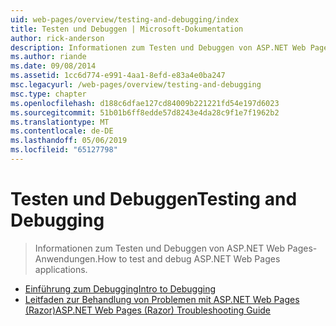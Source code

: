 ```yaml
---
uid: web-pages/overview/testing-and-debugging/index
title: Testen und Debuggen | Microsoft-Dokumentation
author: rick-anderson
description: Informationen zum Testen und Debuggen von ASP.NET Web Pages-Anwendungen.
ms.author: riande
ms.date: 09/08/2014
ms.assetid: 1cc6d774-e991-4aa1-8efd-e83a4e0ba247
msc.legacyurl: /web-pages/overview/testing-and-debugging
msc.type: chapter
ms.openlocfilehash: d188c6dfae127cd84009b221221fd54e197d6023
ms.sourcegitcommit: 51b01b6ff8edde57d8243e4da28c9f1e7f1962b2
ms.translationtype: MT
ms.contentlocale: de-DE
ms.lasthandoff: 05/06/2019
ms.locfileid: "65127798"
---
```

# <a name="testing-and-debugging"></a><span data-ttu-id="d81cc-103">Testen und Debuggen</span><span class="sxs-lookup"><span data-stu-id="d81cc-103">Testing and Debugging</span></span>

> <span data-ttu-id="d81cc-104">Informationen zum Testen und Debuggen von ASP.NET Web Pages-Anwendungen.</span><span class="sxs-lookup"><span data-stu-id="d81cc-104">How to test and debug ASP.NET Web Pages applications.</span></span>

- [<span data-ttu-id="d81cc-105">Einführung zum Debugging</span><span class="sxs-lookup"><span data-stu-id="d81cc-105">Intro to Debugging</span></span>](introduction-to-debugging.md)
- [<span data-ttu-id="d81cc-106">Leitfaden zur Behandlung von Problemen mit ASP.NET Web Pages (Razor)</span><span class="sxs-lookup"><span data-stu-id="d81cc-106">ASP.NET Web Pages (Razor) Troubleshooting Guide</span></span>](aspnet-web-pages-razor-troubleshooting-guide.md)
